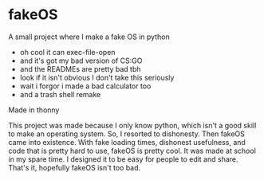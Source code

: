 # fakeOS
A small project where I make a fake OS in python
- oh cool it can exec-file-open
- and it's got my bad version of CS:GO
- and the READMEs are pretty bad tbh
- look if it isn't obvious I don't take this seriously
- wait i forgor i made a bad calculator too
- and a trash shell remake

Made in thonny

This project was made because I only know python, which isn't a good skill to make an operating system. So, I resorted to dishonesty.
Then fakeOS came into existence. With fake loading times, dishonest usefulness, and code that is pretty hard to use, fakeOS is pretty cool.
It was made at school in my spare time. I designed it to be easy for people to edit and share. That's it, hopefully fakeOS isn't too bad.
